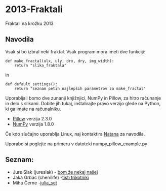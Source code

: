 # 2013-Fraktali

Fraktali na krožku 2013

## Navodila

Vsak si bo izbral neki fraktal. Vsak program mora imeti dve funkciji:

    def make_fractal(ulx, uly, drx, dry, img_width):
        return "slika_fraktala"
in

    def default_settings():
        return "seznam petih najlepših parametrov za make_fractal"


Uporabljali bomo dve zunanji knjižnjici, NumPy in Pillow, za hitro računanje in
delo s slikami. Dobite jih tukaj, inštalirajte pravo verzijo glede na Python,
ki ga imate na računalniku.

* [Pillow](https://pypi.python.org/pypi/Pillow/2.3.0#downloads) verzija 2.3.0
* [NumPy](http://www.lfd.uci.edu/~gohlke/pythonlibs/#numpy) verzija 1.8.0

Če kdo slučajno uporablja Linux, naj kontaktira
[Natana](mailto:natan.zabkar@gmail.com) za navodila.

Uporabo si poglejte na primeru v datoteki numpy_pillow_example.py

## Seznam:

* Jure Slak (jureslak) - [bom že nekaj našej](http://google.com)
* Jaka Grbac (chemlife) -[tisti
  trikotniki](http://nazimcankaya.net/fraktal_dosyalar/image005.jpg)
* Miha Černe -[julia_set](http://en.wikipedia.org/wiki/Julia_set)
